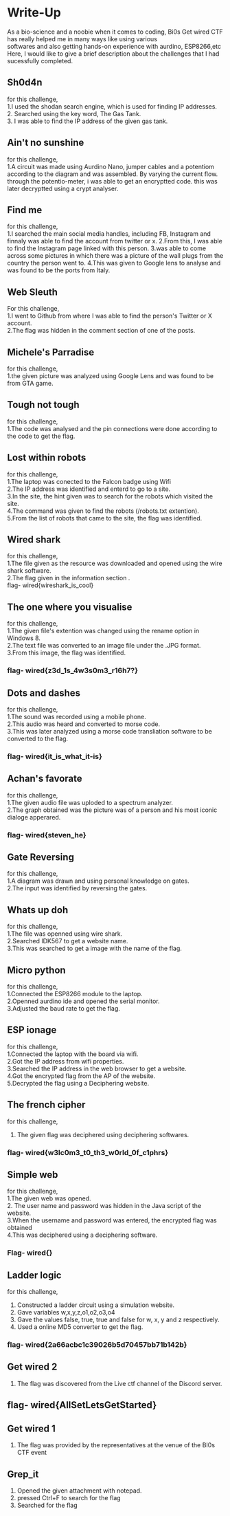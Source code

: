 # **Write-Up**<br>
As a bio-science and a noobie when it comes to coding, Bi0s Get wired CTF has really helped me in many ways like using various<br>
softwares and also getting hands-on experience with aurdino, ESP8266,etc<br>
Here, I would like to give a brief description about the challenges that I had sucessfully completed.<br>

## **Sh0d4n**<br>
for this challenge,<br>
1.I used the shodan search engine, which is used for finding IP addresses.<br>
2. Searched using the key word, The Gas Tank.<br>
3. I was able to find the IP address of the given gas tank.<br>
## **Ain't no sunshine**<br>
for this challenge, <br>
1.A circuit was made using Aurdino Nano, jumper cables and a potentiom according to the diagram and was assembled. By varying the current flow.<br> 
through the potentio-meter, i was able to get an encryptted code. this was later decryptted using a crypt analyser.<br>
## **Find me**<br>
for this challenge, <br>
1.I searched the main social media handles, including FB, Instagram and finnaly was able to find the account from twitter or x. 
2.From this, I was able to find the Instagram page linked with this person.
3.was able to come across some pictures in which there was a picture of the wall plugs from the country the person went to.
4.This was given to Google lens to analyse and was found to be the ports from Italy.
## **Web Sleuth**<br>
For this challenge,<br>
1.I went to Github from where I was able to find the person's Twitter or X account.<br>
2.The flag was hidden in the comment section of one of the posts.<br>
## **Michele's Parradise**<br>
for this challenge, <br>
1.the given picture was analyzed using Google Lens and was found to be from GTA game.<br>
## **Tough not tough**<br>
for this challenge, <br>
1.The code was analysed and the pin connections were done according to the code to get the flag.<br>
## **Lost within robots**<br>
for this challenge, <br>
1.The laptop was conected to the Falcon badge using Wifi<br>
2.The IP address was identified and enterd to go to a site.<br>
3.In the site, the hint given was to search for the robots which visited the site.<br>
4.The command was given to find the robots (/robots.txt extention).<br>
5.From the list of robots that came to the site, the flag was identified.<br>
## **Wired shark**<br>
for this challenge, <br>
1.The file given as the resource was downloaded and opened using the wire shark software.<br>
2.The flag given in the information section .<br>
flag- wired{wireshark_is_cool}<br>
## **The one where you visualise**<br>
for this challenge, <br>
1.The given file's extention was changed using the rename option in Windows 8.<br>
2.The text file was converted to an image file under the .JPG format.<br>
3.From this image, the flag was identified.<br>
### flag- wired{z3d_1s_4w3s0m3_r16h7?}<br>
## **Dots and dashes**<br>
for this challenge, <br>
1.The sound was recorded using a mobile phone.<br>
2.This audio was heard and converted to morse code.<br> 
3.This was later analyzed using a morse code transliation software to be converted to the flag.<br>
### flag- wired{it_is_what_it-is}<br>
## **Achan's favorate**<br>
for this challenge, <br>
1.The given audio file was uploded to a spectrum analyzer.<br>
2.The graph obtained was the picture was of a person and his most iconic dialoge apperared.<br>
### flag- wired{steven_he}<br>
## **Gate Reversing**<br>
for this challenge, <br>
1.A diagram was drawn and using personal knowledge on gates.<br>
2.The input was identified by reversing the gates.<br>
## **Whats up doh**<br>
for this challenge, <br>
1.The file was openned using wire shark.<br>
2.Searched IDK567 to get a website name.<br>
3.This was searched to get a image with the name of the flag.<br>
## **Micro python** <br>
for this challenge, <br>
1.Connected the ESP8266 module to the laptop.<br>
2.Openned aurdino ide and opened the serial monitor.<br>
3.Adjusted the baud rate to get the flag.<br>
## **ESP ionage**<br>
for this challenge, <br>
1.Connected the laptop with the board via wifi.<br>
2.Got the IP address from wifi properties.<br>
3.Searched the IP address in the web browser to get a website.<br>
4.Got the encrypted flag from the AP of the website.<br>
5.Decrypted the flag using a Deciphering website.<br>
## **The french cipher** <br>
for this challenge, <br>
1. The given flag was deciphered using deciphering softwares. <br>
### flag- wired{w3lc0m3_t0_th3_w0rld_0f_c1phrs} <br>
## **Simple web** <br>
for this challenge, <br>
1.The given web was opened. <br>
2. The user name and password was hidden in the Java script of the website.<br>
3.When the username and password was entered, the encrypted flag was obtained<br>
4.This was deciphered using a deciphering software.<br>
### Flag- wired{} <br>
## **Ladder logic**<br>
for this challenge, <br>
1. Constructed a ladder circuit using a simulation website.<br>
2. Gave variables w,x,y,z,o1,o2,o3,o4<br>
3. Gave the values false, true, true and false for w, x, y and z respectively.<br>
4. Used a online MD5 converter to get the flag.<br>
### flag- wired{2a66acbc1c39026b5d70457bb71b142b} <br>
## **Get wired 2**<br>
1. The flag was discovered from the Live ctf channel of the Discord server.<br>
## flag- wired{AllSetLetsGetStarted}<br>
## **Get wired 1**<br>
1. The flag was provided by the representatives at the venue of the BI0s CTF event<br>
## **Grep_it**<br>
1. Opened the given attachment with notepad.<br>
2. pressed Ctrl+F to search for the flag<br>
3. Searched for the flag<br>
